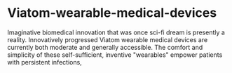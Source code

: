 # Viatom-wearable-medical-devices
Imaginative biomedical innovation that was once sci-fi dream is presently a reality. Innovatively progressed Viatom wearable medical devices are currently both moderate and generally accessible. The comfort and simplicity of these self-sufficient, inventive "wearables" empower patients with persistent infections, 
